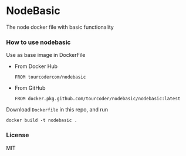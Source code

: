 NodeBasic
======

The node docker file with basic functionality


### How to use nodebasic

Use as base image in DockerFile

- From Docker Hub

  ```
  FROM tourcodercom/nodebasic
  ```

- From GitHub 

  ```
  FROM docker.pkg.github.com/tourcoder/nodebasic/nodebasic:latest
  ```

Download `Dockerfile` in this repo, and run

```
docker build -t nodebasic .
```

### License

MIT
